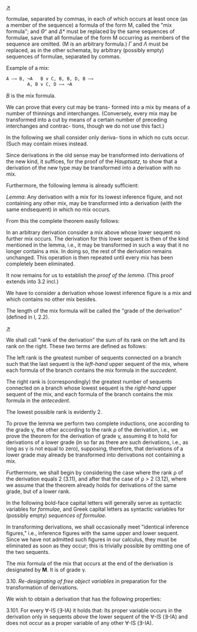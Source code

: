 <!--  <./segments/299-left.md> -->
[↗](../images/segments/299-left.png)


formulae, separated by commas, in each of which
occurs at least once (as a member of the sequence)
a formula of the form M, called the "mix formula";
and *Θ*⁺ and *Δ** must be replaced by the same
sequences of formulae, save that all formulae of the
form M occurring as members of the sequence are
omitted. (M is an arbitrary formula.) *Γ* and *Λ* must
be replaced, as in the other schemata, by arbitrary
(possibly empty) sequences of formulae, separated
by commas.

Example of a mix:

```txt
A —→ B, ¬A   B ∨ C, B, B, D, B —→
        A, B ∨ C, D —→ ¬A
```

*B* is the mix formula.

We can prove that every cut may be trans-
formed into a mix by means of a number of
thinnings and interchanges. (Conversely, every mix
may be transformed into a cut by means of a certain
number of preceding interchanges and contrac-
tions, though we do not use this fact.)

In the following we shall consider only deriva-
tions in which no cuts occur. (Such may
contain mixes instead.

Since derivations in the old sense may be
transformed into derivations of the new kind, it
suffices, for the proof of the *Hauptsatz*, to show that
a derivation of the new type may be transformed
into a derivation with no mix.

Furthermore, the following lemma is already
sufficient:

*Lemma*: Any derivation with a mix for its
lowest inference figure, and not containing any
other mix, may be transformed into a derivation
(with the same endsequent) in which no mix
occurs.

From this the complete theorem easily follows:

In an arbitrary derivation consider a mix above
whose lower sequent no further mix occurs. The
derivation for this lower sequent is then of the kind
mentioned in the lemma, i.e., it may be transformed
in such a way that it no longer contains a mix. In
doing so, the rest of the derivation remains
unchanged. This operation is then repeated until
every mix has been completely been eliminated.

It now remains for us to establish the *proof of the
lemma*. (This proof extends into 3.2 incl.)

We have to consider a derivation whose lowest
inference figure is a mix and which contains no
other mix besides.

The length of the mix formula will be called the
"grade of the derivation" (defined in I, 2.2).

<!--  <./segments/299-right.md> -->
[↗](../images/segments/299-right.png)


We shall call "rank of the derivation" the sum of
its rank on the left and its rank on the right. These
two terms are defined as follows:

The left rank is the greatest number of sequents
connected on a branch such that the last sequent is
the *left-hand* upper sequent of the mix, where each
formula of the branch contains the mix formula in
the *succedent*.

The right rank is (correspondingly) the greatest
number of sequents connected on a branch whose
lowest sequent is the *right-hand* upper sequent of the
mix, and each formula of the branch contains the
mix formula in the *antecedent*.

The lowest possible rank is evidently 2.

To prove the lemma we perform two complete
inductions, one according to the grade γ, the
other according to the rank ρ of the derivation,
i.e., we prove the theorem for the derivation of
grade γ, assuming it to hold for derivations of a
lower grade (in so far as there are such derivations,
i.e., as long as γ is not equal to zero), supposing,
therefore, that derivations of a lower grade may
already be transformed into derivations not
containing a mix.

Furthermore, we shall begin by considering the
case where the rank ρ of the derivation equals 2
(3.11), and after that the case of ρ > 2 (3.12),
where we assume that the theorem already holds
for derivations of the same grade, but of a lower
rank.

In the following bold-face capital letters will
generally serve as syntactic variables for *formulae*,
and Greek capital letters as syntactic variables for
(possibly empty) *sequences of formulae*.

In transforming derivations, we shall occasionally
meet "identical inference figures," i.e., inference
figures with the same upper and lower sequent.
Since we have not admitted such figures in our
calculus, they must be eliminated as soon as they
occur; this is trivially possible by omitting one of
the two sequents.

The mix formula of the mix that occurs at the
end of the derivation is designated by **M**. It is of
grade γ.

3.10. *Re-designating of free object variables* in
preparation for the transformation of derivations.

We wish to obtain a derivation that has the
following properties:

3.101. For every ∀-IS (∃-IA) it holds that:
Its proper variable occurs in the derivation only
in sequents *above* the lower sequent of the ∀-IS
(∃-IA) and does not occur as a proper variable of
any other ∀-IS (∃-IA).

